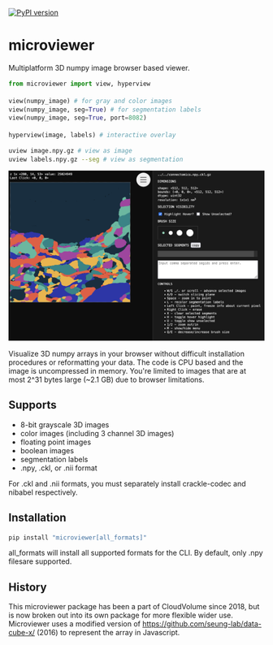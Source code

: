 [![PyPI version](https://badge.fury.io/py/microviewer.svg)](https://badge.fury.io/py/microviewer)

# microviewer
Multiplatform 3D numpy image browser based viewer.

```python
from microviewer import view, hyperview

view(numpy_image) # for gray and color images
view(numpy_image, seg=True) # for segmentation labels
view(numpy_image, seg=True, port=8082)

hyperview(image, labels) # interactive overlay
```

```bash
uview image.npy.gz # view as image
uview labels.npy.gz --seg # view as segmentation
```

![Segmentation display in microviewer](seg-demo.png "Segmentation display in microviewer.")

Visualize 3D numpy arrays in your browser without difficult installation procedures or reformatting your data.  The code is CPU based and the image is uncompressed in memory. You're limited to images that are at most 2^31 bytes large (~2.1 GB) due to browser limitations.

## Supports

- 8-bit grayscale 3D images
- color images (including 3 channel 3D images)
- floating point images
- boolean images
- segmentation labels
- .npy, .ckl, or .nii format

For .ckl and .nii formats, you must separately install crackle-codec and nibabel respectively.

## Installation

```bash
pip install "microviewer[all_formats]"
```

all_formats will install all supported formats for the CLI. By default, only .npy filesare supported.

## History

This microviewer package has been a part of CloudVolume since 2018, but is now broken out into its own package for more flexible wider use. Microviewer uses a modified version of https://github.com/seung-lab/data-cube-x/ (2016) to represent the array in Javascript.



